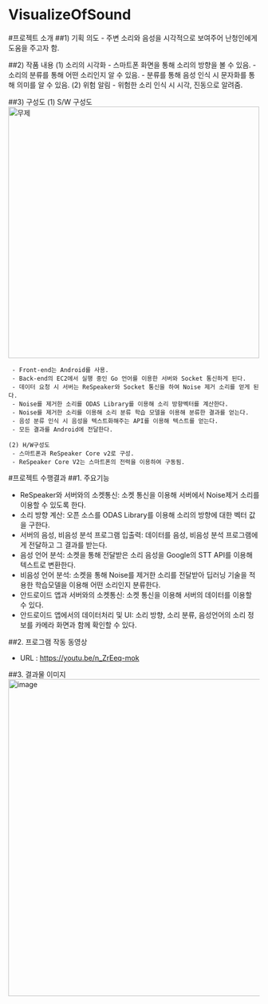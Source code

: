 # VisualizeOfSound
 #프로젝트 소개
   ##1) 기획 의도
     - 주변 소리와 음성을 시각적으로 보여주어 난청인에게 도움을 주고자 함.

   ##2) 작품 내용
    (1) 소리의 시각화
     - 스마트폰 화면을 통해 소리의 방향을 볼 수 있음.
     - 소리의 분류를 통해 어떤 소리인지 알 수 있음.
     - 분류를 통해 음성 인식 시 문자화를 통해 의미를 알 수 있음.
    (2) 위험 알림
     - 위험한 소리 인식 시 시각, 진동으로 알려줌.
     
   ##3) 구성도
    (1) S/W 구성도
     <img width="503" alt="무제" src="https://user-images.githubusercontent.com/112647829/231381143-df9ce604-65a5-4934-9067-b6d7f97c1281.png">

     - Front-end는 Android를 사용. 
     - Back-end의 EC2에서 실행 중인 Go 언어를 이용한 서버와 Socket 통신하게 된다.
     - 데이터 요청 시 서버는 ReSpeaker와 Socket 통신을 하여 Noise 제거 소리를 얻게 된다.
     - Noise를 제거한 소리를 ODAS Library를 이용해 소리 방향벡터를 계산한다.
     - Noise를 제거한 소리를 이용해 소리 분류 학습 모델을 이용해 분류한 결과를 얻는다.
     - 음성 분류 인식 시 음성을 텍스트화해주는 API를 이용해 텍스트를 얻는다.
     - 모든 결과를 Android에 전달한다.

    (2) H/W구성도
     - 스마트폰과 ReSpeaker Core v2로 구성.
     - ReSpeaker Core V2는 스마트폰의 전력을 이용하여 구동됨.
  
#프로젝트 수행결과
 ##1. 주요기능
  - ReSpeaker와 서버와의 소켓통신: 소켓 통신을 이용해 서버에서 Noise제거 소리를 이용할 수 있도록 한다.
  - 소리 방향 계산: 오픈 소스를 ODAS Library를 이용해 소리의 방향에 대한 벡터 값을 구한다.
  - 서버의 음성, 비음성 분석 프로그램 입출력: 데이터를 음성, 비음성 분석 프로그램에게 전달하고 그 결과를 받는다.
  - 음성 언어 분석: 소켓을 통해 전달받은 소리 음성을 Google의 STT API를 이용해 텍스트로 변환한다.
  - 비음성 언어 분석: 소켓을 통해 Noise를 제거한 소리를 전달받아 딥러닝 기술을 적용한 학습모델을 이용해 어떤 소리인지 분류한다.
  - 안드로이드 앱과 서버와의 소켓통신: 소켓 통신을 이용해 서버의 데이터를 이용할 수 있다.
  - 안드로이드 앱에서의 데이터처리 및 UI: 소리 방향, 소리 분류, 음성언어의 소리 정보를 카메라 화면과 함께 확인할 수 있다.

 ##2. 프로그램 작동 동영상
  - URL : https://youtu.be/n_ZrEeq-mok

 ##3. 결과물 이미지
   <img width="634" alt="image" src="https://user-images.githubusercontent.com/112647829/231382165-b50c1118-5d53-4fe3-b32e-54aaa7044b10.png">

 
